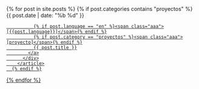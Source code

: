 <div class="container">
  {% for post in site.posts %}
      {% if post.categories contains "proyectos" %}
        <article class="post-item">
          <span class="post-meta date-label">{{ post.date | date: "%b %d" }}</span>
          <div class="article-title">
            <a class="post-link" href="{{ post.url | prepend: site.baseurl | prepend: site.url }}" hreflang="{% if post.language %}{{post.language}}{% else %}es{% endif %}">

              {% if post.language == "en" %}<span class="aaa">[{{post.language}}]</span>{% endif %}
              {% if post.category == "proyectos" %}<span class="aaa">[proyecto]</span>{% endif %}
              {{ post.title }}
            </a>
          </div>
        </article>
      {% endif %}
  {% endfor %}
</div>
